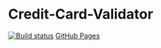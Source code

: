 # Credit-Card-Validator
[![Build status](https://ci.appveyor.com/api/projects/status/r4iarefpga57lhne?svg=true)](https://ci.appveyor.com/project/AnnVasilyeva/credit-card-validator)
[GitHub Pages](https://annvasilyeva.github.io/Credit-Card-Validator/)